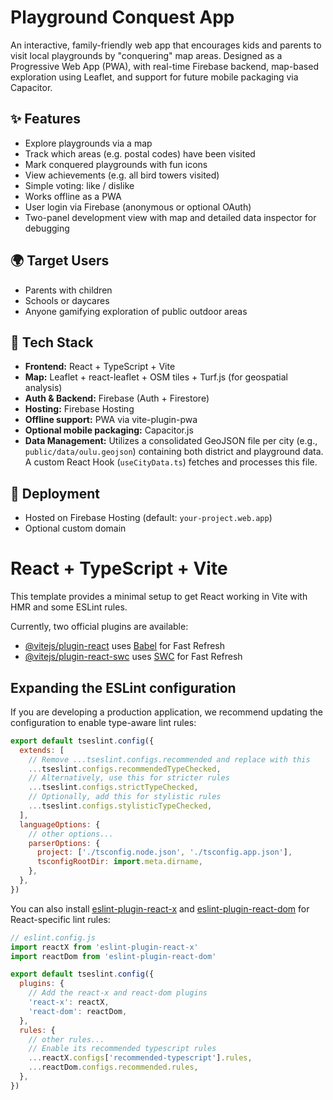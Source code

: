 # Playground Conquest App

An interactive, family-friendly web app that encourages kids and parents to visit local playgrounds by "conquering" map areas. Designed as a Progressive Web App (PWA), with real-time Firebase backend, map-based exploration using Leaflet, and support for future mobile packaging via Capacitor.

## ✨ Features

- Explore playgrounds via a map
- Track which areas (e.g. postal codes) have been visited
- Mark conquered playgrounds with fun icons
- View achievements (e.g. all bird towers visited)
- Simple voting: like / dislike
- Works offline as a PWA
- User login via Firebase (anonymous or optional OAuth)
- Two-panel development view with map and detailed data inspector for debugging

## 🌍 Target Users

- Parents with children
- Schools or daycares
- Anyone gamifying exploration of public outdoor areas

## 🧱 Tech Stack

- **Frontend:** React + TypeScript + Vite
- **Map:** Leaflet + react-leaflet + OSM tiles + Turf.js (for geospatial analysis)
- **Auth & Backend:** Firebase (Auth + Firestore)
- **Hosting:** Firebase Hosting
- **Offline support:** PWA via vite-plugin-pwa
- **Optional mobile packaging:** Capacitor.js
- **Data Management:** Utilizes a consolidated GeoJSON file per city (e.g., `public/data/oulu.geojson`) containing both district and playground data. A custom React Hook (`useCityData.ts`) fetches and processes this file.

## 🚀 Deployment

- Hosted on Firebase Hosting (default: `your-project.web.app`)
- Optional custom domain

# React + TypeScript + Vite

This template provides a minimal setup to get React working in Vite with HMR and some ESLint rules.

Currently, two official plugins are available:

- [@vitejs/plugin-react](https://github.com/vitejs/vite-plugin-react/blob/main/packages/plugin-react) uses [Babel](https://babeljs.io/) for Fast Refresh
- [@vitejs/plugin-react-swc](https://github.com/vitejs/vite-plugin-react/blob/main/packages/plugin-react-swc) uses [SWC](https://swc.rs/) for Fast Refresh

## Expanding the ESLint configuration

If you are developing a production application, we recommend updating the configuration to enable type-aware lint rules:

```js
export default tseslint.config({
  extends: [
    // Remove ...tseslint.configs.recommended and replace with this
    ...tseslint.configs.recommendedTypeChecked,
    // Alternatively, use this for stricter rules
    ...tseslint.configs.strictTypeChecked,
    // Optionally, add this for stylistic rules
    ...tseslint.configs.stylisticTypeChecked,
  ],
  languageOptions: {
    // other options...
    parserOptions: {
      project: ['./tsconfig.node.json', './tsconfig.app.json'],
      tsconfigRootDir: import.meta.dirname,
    },
  },
})
```

You can also install [eslint-plugin-react-x](https://github.com/Rel1cx/eslint-react/tree/main/packages/plugins/eslint-plugin-react-x) and [eslint-plugin-react-dom](https://github.com/Rel1cx/eslint-react/tree/main/packages/plugins/eslint-plugin-react-dom) for React-specific lint rules:

```js
// eslint.config.js
import reactX from 'eslint-plugin-react-x'
import reactDom from 'eslint-plugin-react-dom'

export default tseslint.config({
  plugins: {
    // Add the react-x and react-dom plugins
    'react-x': reactX,
    'react-dom': reactDom,
  },
  rules: {
    // other rules...
    // Enable its recommended typescript rules
    ...reactX.configs['recommended-typescript'].rules,
    ...reactDom.configs.recommended.rules,
  },
})
```
